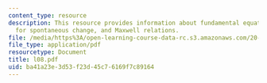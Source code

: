 ```yaml
---
content_type: resource
description: This resource provides information about fundamental equations, criteria
  for spontaneous change, and Maxwell relations.
file: /media/https%3A/open-learning-course-data-rc.s3.amazonaws.com/20-110j-thermodynamics-of-biomolecular-systems-fall-2005/ba41a23e3d53f23d45c76169f7c89164_l08.pdf
file_type: application/pdf
resourcetype: Document
title: l08.pdf
uid: ba41a23e-3d53-f23d-45c7-6169f7c89164
---
```

